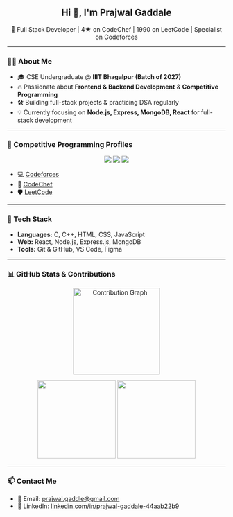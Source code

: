 <h2 align="center">Hi 👋, I'm Prajwal Gaddale</h2>

<p align="center">
  🚀 Full Stack Developer | 4★ on CodeChef | 1990 on LeetCode | Specialist on Codeforces
</p>

---

### 👨‍💻 About Me

- 🎓 CSE Undergraduate @ **IIIT Bhagalpur (Batch of 2027)**
- 🔥 Passionate about **Frontend & Backend Development** & **Competitive Programming**
- 🛠️ Building full-stack projects & practicing DSA regularly
- 💡 Currently focusing on **Node.js, Express, MongoDB, React** for full-stack development

---

### 🧠 Competitive Programming Profiles

<p align="center">
  <img src="https://img.shields.io/badge/Codeforces-Specialist-blue?logo=codeforces&style=for-the-badge" />
  <img src="https://img.shields.io/badge/CodeChef-4★-orange?logo=codechef&style=for-the-badge" />
  <img src="https://img.shields.io/badge/LeetCode-1990-yellow?logo=leetcode&style=for-the-badge" />
</p>

- 💻 [Codeforces](https://codeforces.com/profile/prajwal311)  
- 🍜 [CodeChef](https://www.codechef.com/users/prajwal311)  
- 🛡️ [LeetCode](https://leetcode.com/prajwal3112004)  

---

### 🔧 Tech Stack

- **Languages:** C, C++, HTML, CSS, JavaScript  
- **Web:** React, Node.js, Express.js, MongoDB  
- **Tools:** Git & GitHub, VS Code, Figma  

---

### 📊 GitHub Stats & Contributions

<p align="center">
  <!-- GitHub contribution graph -->
  <img src="https://github-readme-activity-graph.cyclic.app/graph?username=prajwal3114&theme=react-dark&hide_border=true" alt="Contribution Graph" height="200"/>
</p>

<p align="center">
  <!-- GitHub overall stats -->
  <img src="https://github-readme-stats.vercel.app/api?username=prajwal3114&show_icons=true&theme=radical" height="180px"/>
  <img src="https://github-readme-stats.vercel.app/api/top-langs/?username=prajwal3114&layout=compact&theme=radical" height="180px"/>
</p>

---

### 📫 Contact Me

- 📧 Email: [prajwal.gaddle@gmail.com](mailto:prajwal.gaddle@gmail.com)  
- 🔗 LinkedIn: [linkedin.com/in/prajwal-gaddale-44aab22b9](https://linkedin.com/in/prajwal-gaddale-44aab22b9)
